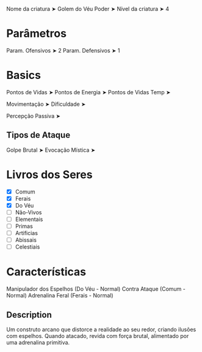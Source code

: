Nome da criatura ➤ Golem do Véu
Poder ➤ 
Nível da criatura ➤ 4

# Parâmetros 
Param. Ofensivos ➤ 2
Param. Defensivos ➤ 1

# Basics
Pontos de Vidas ➤ 
Pontos de Energia ➤ 
Pontos de Vidas Temp ➤ 

Movimentação ➤ 
Dificuldade ➤ 

Percepção Passiva ➤ 

## Tipos de Ataque
Golpe Brutal ➤ 
Evocação Mística ➤ 

# Livros dos Seres
- [x] Comum
- [x] Ferais
- [x] Do Véu
- [ ] Não-Vivos
- [ ] Elementais
- [ ] Primas
- [ ] Artificias
- [ ] Abissais
- [ ] Celestiais

# Características
Manipulador dos Espelhos (Do Véu - Normal)
Contra Ataque (Comum - Normal)
Adrenalina Feral (Ferais - Normal)

## Description
Um construto arcano que distorce a realidade ao seu redor, criando ilusões com espelhos. Quando atacado, revida com força brutal, alimentado por uma adrenalina primitiva.
